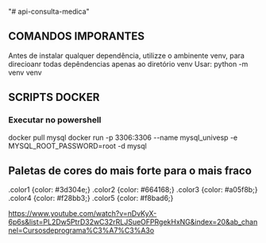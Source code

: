 "# api-consulta-medica" 


## COMANDOS IMPORANTES
Antes de instalar qualquer dependência, utilizze o ambinente venv, para direcioanr todas depêndencias apenas ao diretório venv
Usar: python -m venv venv

## SCRIPTS DOCKER
### Executar no powershell
docker pull mysql
docker run -p 3306:3306 --name mysql_univesp -e MYSQL_ROOT_PASSWORD=root -d mysql

## Paletas de cores do mais forte para o mais fraco
.color1 {color: #3d304e;} 
.color2 {color: #664168;}
.color3 {color: #a05f8b;}
.color4 {color: #f28bb3;}
.color5 {color: #f8bad6;}

https://www.youtube.com/watch?v=nDvKyX-6p6s&list=PL2Dw5PtrD32wC32rRLJSueOFPRgekHxNG&index=20&ab_channel=Cursosdeprograma%C3%A7%C3%A3o